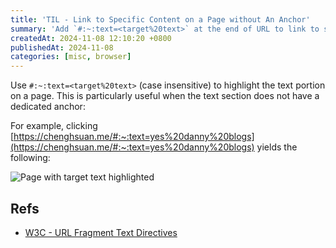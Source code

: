 ```yaml
---
title: 'TIL - Link to Specific Content on a Page without An Anchor'
summary: 'Add `#:~:text=<target%20text>` at the end of URL to link to specific content on a page.'
createdAt: 2024-11-08 12:10:20 +0800
publishedAt: 2024-11-08
categories: [misc, browser]
---
```


Use `#:~:text=<target%20text>` (case insensitive) to highlight the text portion on a page. This is particularly useful when the text section does not have a dedicated anchor:

For example, clicking [https://chenghsuan.me/#:~:text=yes%20danny%20blogs](https://chenghsuan.me/#:~:text=yes%20danny%20blogs) yields the following:

![Page with target text highlighted](/assets/images/link-to-page-content-without-anchor/1.png)

## Refs

- [W3C - URL Fragment Text Directives](https://wicg.github.io/scroll-to-text-fragment/)
